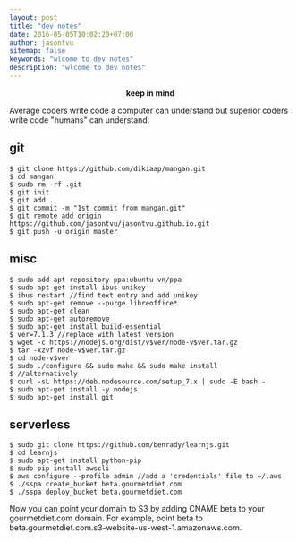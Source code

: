 ```yaml
---
layout: post
title: "dev notes"
date: 2016-05-05T10:02:20+07:00
author: jasontvu
sitemap: false
keywords: "wlcome to dev notes"
description: "wlcome to dev notes"
---
```

<p align="center"><strong>keep in mind</strong></p>
Average coders write code a computer can understand but superior coders write code "humans" can understand.

## git 

```
$ git clone https://github.com/dikiaap/mangan.git
$ cd mangan
$ sudo rm -rf .git
$ git init
$ git add .
$ git commit -m "1st commit from mangan.git"
$ git remote add origin https://github.com/jasontvu/jasontvu.github.io.git
$ git push -u origin master

```
## misc

```
$ sudo add-apt-repository ppa:ubuntu-vn/ppa
$ sudo apt-get install ibus-unikey
$ ibus restart //find text entry and add unikey
$ sudo apt-get remove --purge libreoffice*
$ sudo apt-get clean
$ sudo apt-get autoremove
$ sudo apt-get install build-essential
$ ver=7.1.3 //replace with latest version
$ wget -c https://nodejs.org/dist/v$ver/node-v$ver.tar.gz
$ tar -xzvf node-v$ver.tar.gz
$ cd node-v$ver
$ sudo ./configure && sudo make && sudo make install
$ //alternatively
$ curl -sL https://deb.nodesource.com/setup_7.x | sudo -E bash -
$ sudo apt-get install -y nodejs
$ sudo apt-get install git
```
## serverless

```
$ sudo git clone https://github.com/benrady/learnjs.git
$ cd learnjs
$ sudo apt-get install python-pip
$ sudo pip install awscli
$ aws configure --profile admin //add a 'credentials' file to ~/.aws
$ ./sspa create_bucket beta.gourmetdiet.com
$ ./sspa deploy_bucket beta.gourmetdiet.com

```
Now you can point your domain to S3 by adding CNAME beta to your gourmetdiet.com domain.  For example, point beta to beta.gourmetdiet.com.s3-website-us-west-1.amazonaws.com.
